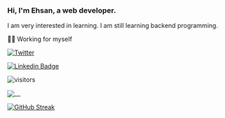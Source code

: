 ### Hi, I'm Ehsan, a web developer.

I am very interested in learning. I am still learning backend programming.

👨‍💻 Working for myself

<!-- #### My Personal Website

<a href="https://ehsanghaffarii.ir">
  <img style="max-width:50px !important;" src="https://ehsanghaffarii.ir/img/favicon.ico" alt="ehsan ghaffarii personal website" />
</a> -->
<p>
  <a href="https://twitter.com/ehsanghaffarii">
    <img alt="Twitter" src="https://img.shields.io/twitter/follow/ehsanghaffarii">
  </a>
  
  [![Linkedin Badge](https://img.shields.io/badge/-Ehsanghaffarii-blue?style=flat-square&logo=Linkedin&logoColor=white&link=https://www.linkedin.com/in/ehsanghaffarii/)](https://www.linkedin.com/in/ehsanghaffarii/)


</p>

 ![visitors](https://visitor-badge.glitch.me/badge?page_id=ehsanghaffarii.visitor-badge)

<div class="col">
<!-- <pre>
<a href="https://www.linkedin.com/in/ehsanghaffarii/">
<img src="https://static-exp3.licdn.com/scds/common/u/images/logos/linkedin/logo_linkedin_93x21_v2.png" alt="linkedin icon" />
</a>
<a href="https://www.instagram.com/ehsanghaffarii/">
<img  src="https://www.instagram.com/static/images/web/mobile_nav_type_logo.png/735145cfe0a4.png" alt="ehsan ghaffar instagram" />
</a>
</pre> -->
<div>
<a href="https://github.com/ehsanghaffarii">
  <img align="center" src="https://github-readme-stats.vercel.app/api?username=ehsanghaffarii&count_private=true" /> 
</a>
  
  [![GitHub Streak](https://github-readme-streak-stats.herokuapp.com?user=ehsanghaffarii&theme=dark)](https://git.io/streak-stats)
<!-- <a href="https://github.com/ehsanghaffarii">
  <img align="center" src="https://github-readme-stats.vercel.app/api/top-langs/?username=ehsanghaffarii" />
</a> -->

</div>
</div>
